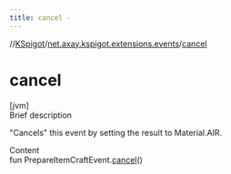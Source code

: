 ```yaml
---
title: cancel -
---
```

//[KSpigot](../index.md)/[net.axay.kspigot.extensions.events](index.md)/[cancel](cancel.md)



# cancel  
[jvm]  
Brief description  


"Cancels" this event by setting the result to Material.AIR.

  
Content  
fun PrepareItemCraftEvent.[cancel](cancel.md)()  



